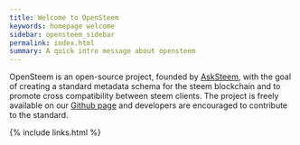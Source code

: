 ```yaml
---
title: Welcome to OpenSteem
keywords: homepage welcome
sidebar: opensteem_sidebar
permalink: index.html
summary: A quick intro message about opensteem
---
```

OpenSteem is an open-source project, founded by [AskSteem](https://www.asksteem.com), with the goal of creating a standard metadata schema for the steem blockchain and to promote cross compatibility between steem clients. The project is freely available on our [Github page](https://github.com/OpenSteem) and developers are encouraged to contribute to the standard.  

{% include links.html %}
